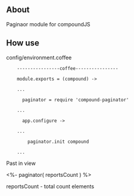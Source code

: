 ## About

Paginaor module for compoundJS

## How use

config/environment.coffee

        ----------------coffee----------------

        module.exports = (compound) ->

        ...

          paginator = require 'compound-paginator'

        ...

          app.configure ->

        ...

            paginator.init compound

        ...


Past in view 

<%- paginator( reportsCount ) %>

reportsCount - total count elements
